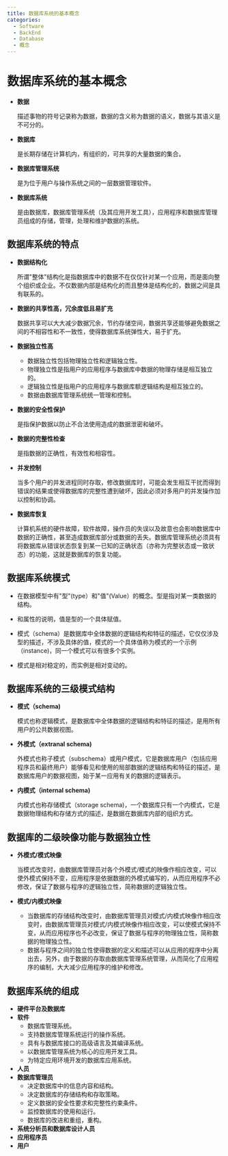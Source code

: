 ```yaml
---
title: 数据库系统的基本概念
categories:
  - Software
  - BackEnd
  - Database
  - 概念
---
```

# 数据库系统的基本概念

- **数据**

    描述事物的符号记录称为数据，数据的含义称为数据的语义，数据与其语义是不可分的。

- **数据库**

    是长期存储在计算机内，有组织的，可共享的大量数据的集合。

-  **数据库管理系统**

    是为位于用户与操作系统之间的一层数据管理软件。

- **数据库系统**

    是由数据库，数据库管理系统（及其应用开发工具），应用程序和数据库管理员组成的存储，管理，处理和维护数据的系统。

## 数据库系统的特点

- **数据结构化**

    所谓"整体"结构化是指数据库中的数据不在仅仅针对某一个应用，而是面向整个组织或企业。不仅数据内部是结构化的而且整体是结构化的，数据之间是具有联系的。

- **数据的共享性高，冗余度低且易扩充**

    数据共享可以大大减少数据冗余，节约存储空间，数据共享还能够避免数据之间的不相容性和不一致性，使得数据库系统弹性大，易于扩充。

- **数据独立性高**

    - 数据独立性包括物理独立性和逻辑独立性。
    - 物理独立性是指用户的应用程序与数据库中数据的物理存储是相互独立的。
    - 逻辑独立性是指用户的应用程序与数据库额逻辑结构是相互独立的。
    - 数据由数据库管理系统统一管理和控制。

- **数据的安全性保护**

    是指保护数据以防止不合法使用造成的数据泄密和破坏。

- **数据的完整性检查**

    是指数据的正确性，有效性和相容性。

- **并发控制**

    当多个用户的并发进程同时存取，修改数据库时，可能会发生相互干扰而得到错误的结果或使得数据库的完整性遭到破坏，因此必须对多用户的并发操作加以控制和协调。

- **数据库恢复**

    计算机系统的硬件故障，软件故障，操作员的失误以及故意也会影响数据库中数据的正确性，甚至造成数据库部分或数据的丢失。数据库管理系统必须具有将数据库从错误状态恢复到某一已知的正确状态（亦称为完整状态或一致状态）的功能，这就是数据库的恢复功能。

## 数据库系统模式

- 在数据模型中有"型"(type）和"值"(Value）的概念。型是指对某一类数据的结构。

- 和属性的说明，值是型的一个具体赋值。

- 模式（schema）是数据库中全体数据的逻辑结构和特征的描述，它仅仅涉及型的描述，不涉及具体的值，模式的一个具体值称为模式的一个示例（instance)，同一个模式可以有很多个实例。

- 模式是相对稳定的，而实例是相对变动的。

## 数据库系统的三级模式结构

- **模式（schema)**

    模式也称逻辑模式，是数据库中全体数据的逻辑结构和特征的描述，是用所有用户的公共数据视图。

- **外模式（extranal schema)**

    外模式也称子模式（subschema）或用户模式，它是数据库用户（包括应用程序员和最终用户）能够看见和使用的局部数据的逻辑结构和特征的描述，是数据库用户的数据视图，始于某一应用有关的数据的逻辑表示。

- **内模式（internal schema)**

    内模式也称存储模式（storage schema)，一个数据库只有一个内模式，它是数据物理结构和存储方式的描述，是数据在数据库内部的组织方式。

## 数据库的二级映像功能与数据独立性

- **外模式/模式映像**

    当模式改变时，由数据库管理员对各个外模式/模式的映像作相应改变，可以使外模式保持不变，应用程序是依据数据的外模式编写的，从而应用程序不必修改，保证了数据与程序的逻辑独立性，简称数据的逻辑独立性。

- **模式/内模式映像**

    - 当数据库的存储结构改变时，由数据库管理员对模式/内模式映像作相应改变时，由数据库管理员对模式/内模式映像作相应改变，可以使模式保持不变，从而应用程序也不必改变，保证了数据与程序的物理独立性，简称数据的物理独立性。
    - 数据与程序之间的独立性使得数据的定义和描述可以从应用的程序中分离出去，另外，由于数据的存取由数据库管理系统管理，从而简化了应用程序的编制，大大减少应用程序的维护和修改。

## 数据库系统的组成

- **硬件平台及数据库**
- **软件**
    - 数据库管理系统。
    - 支持数据库管理系统运行的操作系统。
    - 具有与数据库接口的高级语言及其编译系统。
    - 以数据库管理系统为核心的应用开发工具。
    - 为特定应用环境开发的数据库应用系统。
- **人员**
- **数据库管理员**
    - 决定数据库中的信息内容和结构。
    - 决定数据库的存储结构和存取策略。
    - 定义数据的安全性要求和完整性约束条件。
    - 监控数据库的使用和运行。
    - 数据库的改进和重组，重构。
- **系统分析员和数据库设计人员**
- **应用程序员**
- **用户**